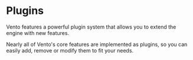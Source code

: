 # Plugins

Vento features a powerful plugin system that allows you to extend the engine
with new features.

Nearly all of Vento's core features are implemented as plugins,
so you can easily add, remove or modify them to fit your needs.
